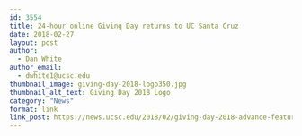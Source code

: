 ```yaml
---
id: 3554
title: 24-hour online Giving Day returns to UC Santa Cruz
date: 2018-02-27
layout: post
author:
  - Dan White
author_email:
  - dwhite1@ucsc.edu
thumbnail_image: giving-day-2018-logo350.jpg
thumbnail_alt_text: Giving Day 2018 Logo
category: "News"
format: link
link_post: https://news.ucsc.edu/2018/02/giving-day-2018-advance-feature-story.html
---
```

